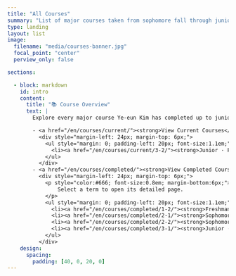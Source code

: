 ```yaml
---
title: "All Courses"
summary: "List of major courses taken from sophomore fall through junior fall."
type: landing
layout: list
image:
  filename: "media/courses-banner.jpg"
  focal_point: "center"
  perview_only: false

sections:

  - block: markdown
    id: intro
    content:
      title: "📚 Course Overview"
      text: |
        Explore every major course Ye-eun Kim has completed up to junior fall in the School of Computer and Artificial Intelligence at Jeonbuk National University.

        - <a href="/en/courses/current/"><strong>View Current Courses</strong></a>
          <div style="margin-left: 24px; margin-top: 6px;">
            <ul style="margin: 0; padding-left: 20px; font-size:1.1em;">
              <li><a href="/en/courses/current/3-2/"><strong>Junior · Fall</strong></a></li>
            </ul>
          </div>
        - <a href="/en/courses/completed/"><strong>View Completed Courses</strong></a>
          <div style="margin-left: 24px; margin-top: 6px;">
            <p style="color:#666; font-size:0.8em; margin-bottom:6px;">
                Select a term to open its detailed page.
            </p>
            <ul style="margin: 0; padding-left: 20px; font-size:1.1em;">
              <li><a href="/en/courses/completed/1-2/"><strong>Freshman · Spring</strong></a></li>
              <li><a href="/en/courses/completed/2-1/"><strong>Sophomore · Fall</strong></a></li>
              <li><a href="/en/courses/completed/2-2/"><strong>Sophomore · Spring</strong></a></li>
              <li><a href="/en/courses/completed/3-1/"><strong>Junior · Spring</strong></a></li>
            </ul>
          </div>
    design:
      spacing:
        padding: [40, 0, 20, 0]
---
```


